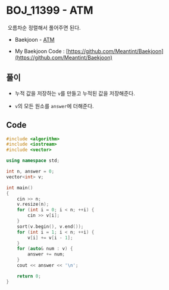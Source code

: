 # BOJ_11399 - ATM

&nbsp;오름차순 정렬해서 풀어주면 된다.

- Baekjoon - [ATM](https://www.acmicpc.net/problem/11399)

- My Baekjoon Code : [https://github.com/Meantint/Baekjoon](https://github.com/Meantint/Baekjoon)

## 풀이

- 누적 값을 저장하는 `v`를 만들고 누적된 값을 저장해준다.

- `v`의 모든 원소를 `answer`에 더해준다.

## Code

```cpp
#include <algorithm>
#include <iostream>
#include <vector>

using namespace std;

int n, answer = 0;
vector<int> v;

int main()
{
    cin >> n;
    v.resize(n);
    for (int i = 0; i < n; ++i) {
        cin >> v[i];
    }
    sort(v.begin(), v.end());
    for (int i = 1; i < n; ++i) {
        v[i] += v[i - 1];
    }
    for (auto& num : v) {
        answer += num;
    }
    cout << answer << '\n';

    return 0;
}
```
